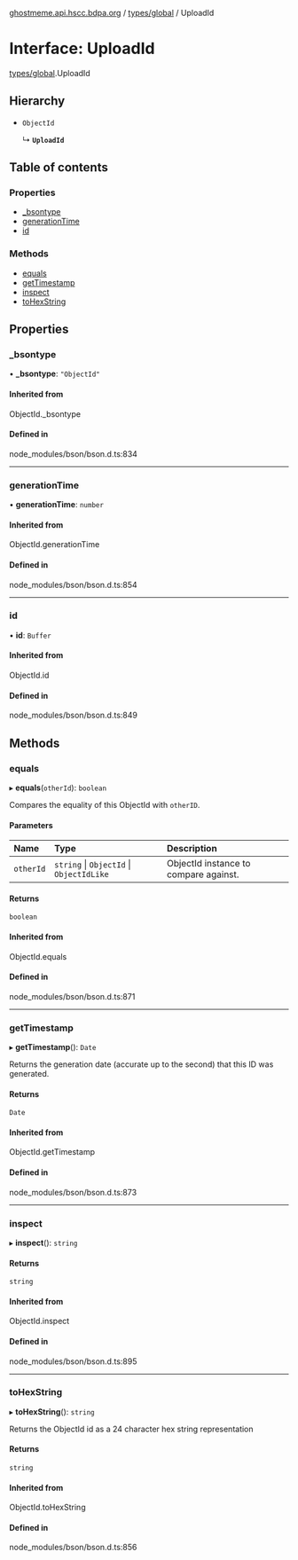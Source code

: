 [ghostmeme.api.hscc.bdpa.org](../README.md) / [types/global](../modules/types_global.md) / UploadId

# Interface: UploadId

[types/global](../modules/types_global.md).UploadId

## Hierarchy

- `ObjectId`

  ↳ **`UploadId`**

## Table of contents

### Properties

- [\_bsontype](types_global.UploadId.md#_bsontype)
- [generationTime](types_global.UploadId.md#generationtime)
- [id](types_global.UploadId.md#id)

### Methods

- [equals](types_global.UploadId.md#equals)
- [getTimestamp](types_global.UploadId.md#gettimestamp)
- [inspect](types_global.UploadId.md#inspect)
- [toHexString](types_global.UploadId.md#tohexstring)

## Properties

### \_bsontype

• **\_bsontype**: ``"ObjectId"``

#### Inherited from

ObjectId.\_bsontype

#### Defined in

node_modules/bson/bson.d.ts:834

___

### generationTime

• **generationTime**: `number`

#### Inherited from

ObjectId.generationTime

#### Defined in

node_modules/bson/bson.d.ts:854

___

### id

• **id**: `Buffer`

#### Inherited from

ObjectId.id

#### Defined in

node_modules/bson/bson.d.ts:849

## Methods

### equals

▸ **equals**(`otherId`): `boolean`

Compares the equality of this ObjectId with `otherID`.

#### Parameters

| Name | Type | Description |
| :------ | :------ | :------ |
| `otherId` | `string` \| `ObjectId` \| `ObjectIdLike` | ObjectId instance to compare against. |

#### Returns

`boolean`

#### Inherited from

ObjectId.equals

#### Defined in

node_modules/bson/bson.d.ts:871

___

### getTimestamp

▸ **getTimestamp**(): `Date`

Returns the generation date (accurate up to the second) that this ID was generated.

#### Returns

`Date`

#### Inherited from

ObjectId.getTimestamp

#### Defined in

node_modules/bson/bson.d.ts:873

___

### inspect

▸ **inspect**(): `string`

#### Returns

`string`

#### Inherited from

ObjectId.inspect

#### Defined in

node_modules/bson/bson.d.ts:895

___

### toHexString

▸ **toHexString**(): `string`

Returns the ObjectId id as a 24 character hex string representation

#### Returns

`string`

#### Inherited from

ObjectId.toHexString

#### Defined in

node_modules/bson/bson.d.ts:856
